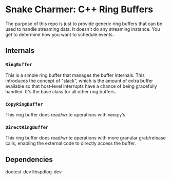 # Snake Charmer: C++ Ring Buffers

The purpose of this repo is just to provide generic ring buffers that can be
used to handle streaming data. It doesn't do any streaming instance. You get
to determine how you want to schedule events.

## Internals

### `RingBuffer`

This is a simple ring buffer that manages the buffer internals. This introduces
the concept of "slack", which is the amount of extra buffer available so that
host-level interrupts have a chance of being gracefully handled. It's the
base class for all other ring buffers.

### `CopyRingBuffer`

This ring buffer does read/write operations with `memcpy`'s.

### `DirectRingBuffer`

This ring buffer does read/write operations with more granular grab/release
calls, enabling the external code to directly access the buffer.

## Dependencies

doctest-dev
libspdlog-dev

